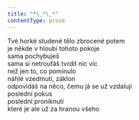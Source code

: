 ```yaml
---
title: "*\_*\_*"
contentType: prose
---
```


Tvé horké studené tělo zbrocené potem  
je někde v hloubi tohoto pokoje  
sama pochybuješ  
sama si netroufáš tvrdit nic víc  
než jen to, co pominulo  
náhlé vzedmutí, záklon  
odpovídáš na něco, čemu já se už vzdaluji  
poslední pokus  
poslední proniknutí  
které je ale už za hranou všeho
